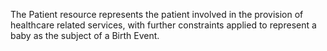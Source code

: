 The Patient resource represents the patient involved in the provision of healthcare related services, with further constraints applied to represent a baby as the subject of a Birth Event.